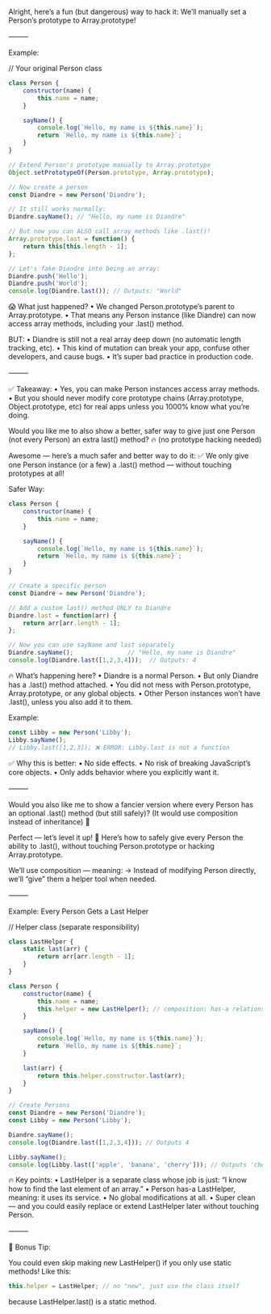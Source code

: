 Alright, here’s a fun (but dangerous) way to hack it:
We’ll manually set a Person’s prototype to Array.prototype!

⸻

Example:

// Your original Person class

```javascript
class Person {
    constructor(name) {
        this.name = name;
    }

    sayName() {
        console.log(`Hello, my name is ${this.name}`);
        return `Hello, my name is ${this.name}`;
    }
}

// Extend Person's prototype manually to Array.prototype
Object.setPrototypeOf(Person.prototype, Array.prototype);

// Now create a person
const Diandre = new Person('Diandre');

// It still works normally:
Diandre.sayName(); // "Hello, my name is Diandre"

// But now you can ALSO call array methods like .last()!
Array.prototype.last = function() {
    return this[this.length - 1];
};

// Let's fake Diandre into being an array:
Diandre.push('Hello');
Diandre.push('World');
console.log(Diandre.last()); // Outputs: "World"
```

😱 What just happened?
	•	We changed Person.prototype’s parent to Array.prototype.
	•	That means any Person instance (like Diandre) can now access array methods, including your .last() method.

BUT:
	•	Diandre is still not a real array deep down (no automatic length tracking, etc).
	•	This kind of mutation can break your app, confuse other developers, and cause bugs.
	•	It’s super bad practice in production code.

⸻

✅ Takeaway:
	•	Yes, you can make Person instances access array methods.
	•	But you should never modify core prototype chains (Array.prototype, Object.prototype, etc) for real apps unless you 1000% know what you’re doing.

Would you like me to also show a better, safer way to give just one Person (not every Person) an extra last() method? 🔥 (no prototype hacking needed)

Awesome — here’s a much safer and better way to do it:
✅ We only give one Person instance (or a few) a .last() method — without touching prototypes at all!

Safer Way:

```javascript
class Person {
    constructor(name) {
        this.name = name;
    }

    sayName() {
        console.log(`Hello, my name is ${this.name}`);
        return `Hello, my name is ${this.name}`;
    }
}

// Create a specific person
const Diandre = new Person('Diandre');

// Add a custom last() method ONLY to Diandre
Diandre.last = function(arr) {
    return arr[arr.length - 1];
};

// Now you can use sayName and last separately
Diandre.sayName();               // "Hello, my name is Diandre"
console.log(Diandre.last([1,2,3,4]));  // Outputs: 4
```

🔥 What’s happening here?
	•	Diandre is a normal Person.
	•	But only Diandre has a .last() method attached.
	•	You did not mess with Person.prototype, Array.prototype, or any global objects.
	•	Other Person instances won’t have .last(), unless you also add it to them.

Example:

```javascript
const Libby = new Person('Libby');
Libby.sayName();
// Libby.last([1,2,3]); ❌ ERROR: Libby.last is not a function
```

✅ Why this is better:
	•	No side effects.
	•	No risk of breaking JavaScript’s core objects.
	•	Only adds behavior where you explicitly want it.

⸻

Would you also like me to show a fancier version where every Person has an optional .last() method (but still safely)? (It would use composition instead of inheritance) 🚀

Perfect — let’s level it up! 🚀
Here’s how to safely give every Person the ability to .last(), without touching Person.prototype or hacking Array.prototype.

We’ll use composition — meaning:
→ Instead of modifying Person directly, we’ll “give” them a helper tool when needed.

⸻

Example: Every Person Gets a Last Helper

// Helper class (separate responsibility)

```javascript
class LastHelper {
    static last(arr) {
        return arr[arr.length - 1];
    }
}

class Person {
    constructor(name) {
        this.name = name;
        this.helper = new LastHelper(); // composition: has-a relationship
    }

    sayName() {
        console.log(`Hello, my name is ${this.name}`);
        return `Hello, my name is ${this.name}`;
    }

    last(arr) {
        return this.helper.constructor.last(arr);
    }
}

// Create Persons
const Diandre = new Person('Diandre');
const Libby = new Person('Libby');

Diandre.sayName();
console.log(Diandre.last([1,2,3,4])); // Outputs 4

Libby.sayName();
console.log(Libby.last(['apple', 'banana', 'cherry'])); // Outputs 'cherry'
```

🔥 Key points:
	•	LastHelper is a separate class whose job is just: “I know how to find the last element of an array.”
	•	Person has-a LastHelper, meaning: it uses its service.
	•	No global modifications at all.
	•	Super clean — and you could easily replace or extend LastHelper later without touching Person.

⸻

🧠 Bonus Tip:

You could even skip making new LastHelper() if you only use static methods!
Like this:

```javascript
this.helper = LastHelper; // no "new", just use the class itself
```

because LastHelper.last() is a static method.